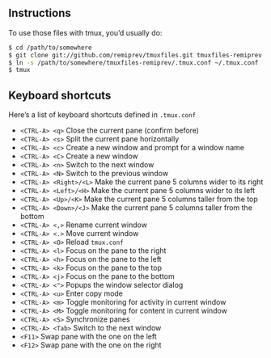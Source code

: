## Instructions

To use those files with tmux, you’d usually do:

```bash
$ cd /path/to/somewhere
$ git clone git://github.com/remiprev/tmuxfiles.git tmuxfiles-remiprev
$ ln -s /path/to/somewhere/tmuxfiles-remiprev/.tmux.conf ~/.tmux.conf
$ tmux
```

## Keyboard shortcuts

Here’s a list of keyboard shortcuts defined in `.tmux.conf`

* `<CTRL-A> <q>` Close the current pane (confirm before)
* `<CTRL-A> <s>` Split the current pane horizontally
* `<CTRL-A> <c>` Create a new window and prompt for a window name
* `<CTRL-A> <C>` Create a new window
* `<CTRL-A> <n>` Switch to the next window
* `<CTRL-A> <N>` Switch to the previous window
* `<CTRL-A> <Right>/<L>` Make the current pane 5 columns wider to its right
* `<CTRL-A> <Left>/<H>` Make the current pane 5 columns wider to its left
* `<CTRL-A> <Up>/<K>` Make the current pane 5 columns taller from the top
* `<CTRL-A> <Down>/<J>` Make the current pane 5 columns taller from the bottom
* `<CTRL-A> <,>` Rename current window
* `<CTRL-A> <.>` Move current window
* `<CTRL-A> <O>` Reload `tmux.conf`
* `<CTRL-A> <l>` Focus on the pane to the right
* `<CTRL-A> <h>` Focus on the pane to the left
* `<CTRL-A> <k>` Focus on the pane to the top
* `<CTRL-A> <j>` Focus on the pane to the bottom
* `<CTRL-A> <">` Popups the window selector dialog
* `<CTRL-A> <u>` Enter copy mode
* `<CTRL-A> <m>` Toggle monitoring for activity in current window
* `<CTRL-A> <M>` Toggle monitoring for content in current window
* `<CTRL-A> <S>` Synchronize panes
* `<CTRL-A> <Tab>` Switch to the next window
* `<F11>` Swap pane with the one on the left
* `<F12>` Swap pane with the one on the right
